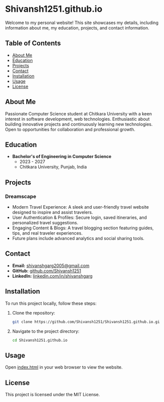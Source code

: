# Shivansh1251.github.io

Welcome to my personal website! This site showcases my details, including information about me, my education, projects, and contact information.

## Table of Contents

- [About Me](#about-me)
- [Education](#education)
- [Projects](#projects)
- [Contact](#contact)
- [Installation](#installation)
- [Usage](#usage)
- [License](#license)

## About Me
 
Passionate Computer Science student at Chitkara University with a keen interest in software development, web technologies. Enthusiastic about building innovative projects and continuously learning new technologies. Open to opportunities for collaboration and professional growth.

## Education

- **Bachelor's of Engineering in Computer Science**
  - 2023 - 2027
  - Chitkara University, Punjab, India

## Projects

### Dreamscape

- Modern Travel Experience: A sleek and user-friendly travel website designed to inspire and assist travelers.
- User Authentication & Profiles: Secure login, saved itineraries, and personalized travel suggestions.
- Engaging Content & Blogs: A travel blogging section featuring guides, tips, and real traveler experiences.
- Future plans include advanced analytics and social sharing tools.

## Contact

- **Email:** shivanshgarg2005@gmail.com
- **GitHub:** [github.com/Shivansh1251](https://github.com/Shivansh1251)
- **LinkedIn:** [linkedin.com/in/shivanshgarg](https://www.linkedin.com/in/shivansh-garg-22113a294)

## Installation

To run this project locally, follow these steps:

1. Clone the repository:
    ```sh
    git clone https://github.com/Shivansh1251/Shivansh1251.github.io.git
    ```
2. Navigate to the project directory:
    ```sh
    cd Shivansh1251.github.io
    ```

## Usage

Open [index.html](http://_vscodecontentref_/1) in your web browser to view the website.

## License

This project is licensed under the MIT License.